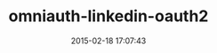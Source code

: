 ---
layout: post
title:  "omniauth-linkedin-oauth2"
repo:   "decioferreira/omniauth-linkedin-oauth2"
date:   2015-02-18 17:07:43
gemurl: https://github.com/decioferreira/omniauth-linkedin-oauth2
---